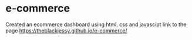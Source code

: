# e-commerce
Created an ecommerce dashboard using html, css and javascipt
link to the page https://theblackjessy.github.io/e-commerce/
